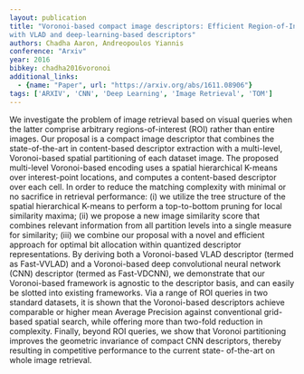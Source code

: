 ```yaml
---
layout: publication
title: "Voronoi-based compact image descriptors: Efficient Region-of-Interest retrieval
with VLAD and deep-learning-based descriptors"
authors: Chadha Aaron, Andreopoulos Yiannis
conference: "Arxiv"
year: 2016
bibkey: chadha2016voronoi
additional_links:
  - {name: "Paper", url: "https://arxiv.org/abs/1611.08906"}
tags: ['ARXIV', 'CNN', 'Deep Learning', 'Image Retrieval', 'TOM']
---
```

We investigate the problem of image retrieval based on visual queries when the
latter comprise arbitrary regions-of-interest (ROI) rather than entire images.
Our proposal is a compact image descriptor that combines the state-of-the-art in
content-based descriptor extraction with a multi-level, Voronoi-based spatial
partitioning of each dataset image. The proposed multi-level Voronoi-based
encoding uses a spatial hierarchical K-means over interest-point locations, and
computes a content-based descriptor over each cell. In order to reduce the
matching complexity with minimal or no sacrifice in retrieval performance: (i)
we utilize the tree structure of the spatial hierarchical K-means to perform a
top-to-bottom pruning for local similarity maxima; (ii) we propose a new image
similarity score that combines relevant information from all partition levels
into a single measure for similarity; (iii) we combine our proposal with a novel
and efficient approach for optimal bit allocation within quantized descriptor
representations. By deriving both a Voronoi-based VLAD descriptor (termed as
Fast-VVLAD) and a Voronoi-based deep convolutional neural network (CNN)
descriptor (termed as Fast-VDCNN), we demonstrate that our Voronoi-based
framework is agnostic to the descriptor basis, and can easily be slotted into
existing frameworks. Via a range of ROI queries in two standard datasets, it is
shown that the Voronoi-based descriptors achieve comparable or higher mean
Average Precision against conventional grid-based spatial search, while offering
more than two-fold reduction in complexity. Finally, beyond ROI queries, we show
that Voronoi partitioning improves the geometric invariance of compact CNN
descriptors, thereby resulting in competitive performance to the current state-
of-the-art on whole image retrieval.
